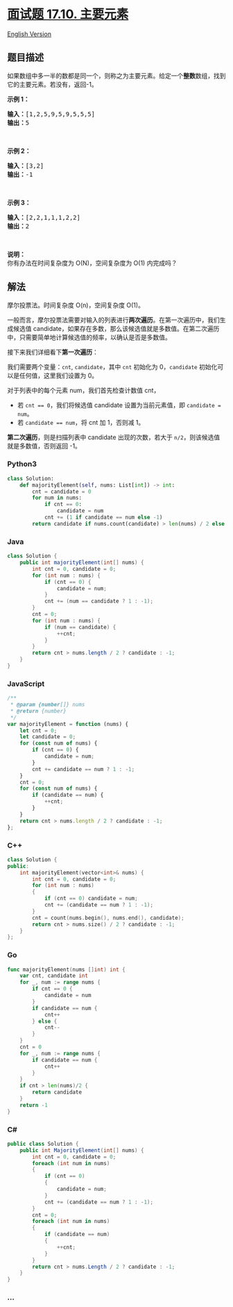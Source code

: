 # [面试题 17.10. 主要元素](https://leetcode.cn/problems/find-majority-element-lcci)

[English Version](/lcci/17.10.Find%20Majority%20Element/README_EN.md)

## 题目描述

<!-- 这里写题目描述 -->
<p>如果数组中多一半的数都是同一个，则称之为主要元素。给定一个<strong>整数</strong>数组，找到它的主要元素。若没有，返回-1。</p>

<p><strong>示例 1：</strong></p>

<pre><strong>输入：</strong>[1,2,5,9,5,9,5,5,5]
<strong>输出：</strong>5</pre>

<p>&nbsp;</p>

<p><strong>示例 2：</strong></p>

<pre><strong>输入：</strong>[3,2]
<strong>输出：</strong>-1</pre>

<p>&nbsp;</p>

<p><strong>示例 3：</strong></p>

<pre><strong>输入：</strong>[2,2,1,1,1,2,2]
<strong>输出：</strong>2</pre>

<p>&nbsp;</p>

<p><strong>说明：</strong><br>
你有办法在时间复杂度为 O(N)，空间复杂度为 O(1) 内完成吗？</p>

## 解法

<!-- 这里可写通用的实现逻辑 -->

摩尔投票法。时间复杂度 O(n)，空间复杂度 O(1)。

一般而言，摩尔投票法需要对输入的列表进行**两次遍历**。在第一次遍历中，我们生成候选值 candidate，如果存在多数，那么该候选值就是多数值。在第二次遍历中，只需要简单地计算候选值的频率，以确认是否是多数值。

接下来我们详细看下**第一次遍历**：

我们需要两个变量：`cnt`, `candidate`，其中 `cnt` 初始化为 0，`candidate` 初始化可以是任何值，这里我们设置为 0。

对于列表中的每个元素 num，我们首先检查计数值 cnt，

-   若 `cnt == 0`，我们将候选值 candidate 设置为当前元素值，即 `candidate = num`。
-   若 `candidate == num`，将 cnt 加 1，否则减 1。

**第二次遍历**，则是扫描列表中 candidate 出现的次数，若大于 `n/2`，则该候选值就是多数值，否则返回 -1。

<!-- tabs:start -->

### **Python3**

<!-- 这里可写当前语言的特殊实现逻辑 -->

```python
class Solution:
    def majorityElement(self, nums: List[int]) -> int:
        cnt = candidate = 0
        for num in nums:
            if cnt == 0:
                candidate = num
            cnt += (1 if candidate == num else -1)
        return candidate if nums.count(candidate) > len(nums) / 2 else -1
```

### **Java**

<!-- 这里可写当前语言的特殊实现逻辑 -->

```java
class Solution {
    public int majorityElement(int[] nums) {
        int cnt = 0, candidate = 0;
        for (int num : nums) {
            if (cnt == 0) {
                candidate = num;
            }
            cnt += (num == candidate ? 1 : -1);
        }
        cnt = 0;
        for (int num : nums) {
            if (num == candidate) {
                ++cnt;
            }
        }
        return cnt > nums.length / 2 ? candidate : -1;
    }
}
```

### **JavaScript**

```js
/**
 * @param {number[]} nums
 * @return {number}
 */
var majorityElement = function (nums) {
    let cnt = 0;
    let candidate = 0;
    for (const num of nums) {
        if (cnt == 0) {
            candidate = num;
        }
        cnt += candidate == num ? 1 : -1;
    }
    cnt = 0;
    for (const num of nums) {
        if (candidate == num) {
            ++cnt;
        }
    }
    return cnt > nums.length / 2 ? candidate : -1;
};
```

### **C++**

```cpp
class Solution {
public:
    int majorityElement(vector<int>& nums) {
        int cnt = 0, candidate = 0;
        for (int num : nums)
        {
            if (cnt == 0) candidate = num;
            cnt += (candidate == num ? 1 : -1);
        }
        cnt = count(nums.begin(), nums.end(), candidate);
        return cnt > nums.size() / 2 ? candidate : -1;
    }
};
```

### **Go**

```go
func majorityElement(nums []int) int {
	var cnt, candidate int
	for _, num := range nums {
		if cnt == 0 {
			candidate = num
		}
		if candidate == num {
			cnt++
		} else {
			cnt--
		}
	}
	cnt = 0
	for _, num := range nums {
		if candidate == num {
			cnt++
		}
	}
	if cnt > len(nums)/2 {
		return candidate
	}
	return -1
}
```

### **C#**

```cs
public class Solution {
    public int MajorityElement(int[] nums) {
        int cnt = 0, candidate = 0;
        foreach (int num in nums)
        {
            if (cnt == 0)
            {
                candidate = num;
            }
            cnt += (candidate == num ? 1 : -1);
        }
        cnt = 0;
        foreach (int num in nums)
        {
            if (candidate == num)
            {
                ++cnt;
            }
        }
        return cnt > nums.Length / 2 ? candidate : -1;
    }
}
```

### **...**

```

```

<!-- tabs:end -->
